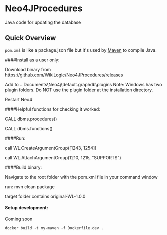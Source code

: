 # Neo4JProcedures

Java code for updating the database

## Quick Overview

`pom.xml` is like a package.json file but it's used by [Maven](https://maven.apache.org/) to compile Java.


####Install as a user only:

 Download binary from https://github.com/WikiLogic/Neo4JProcedures/releases
 
 Add to ...Documents\Neo4j\default.graphdb\plugins  Note: Windows has two plugin folders. Do NOT use the plugin folder at the installation   directory.
 
 Restart Neo4
 
 ####Helpful functions for checking it worked:
 
 CALL dbms.procedures()
 
 CALL dbms.functions()
 
 ####Run:
 
 call WL.CreateArgumentGroup([1243, 1254])

 call WL.AttachArgumentGroup(1210, 1215, "SUPPORTS")


####Build binary:

Navigate to the root folder with the pom.xml file in your command window

run: mvn clean package

target folder contains original-WL-1.0.0


#### Setup development:

Coming soon

`docker build -t my-maven -f Dockerfile.dev .`
